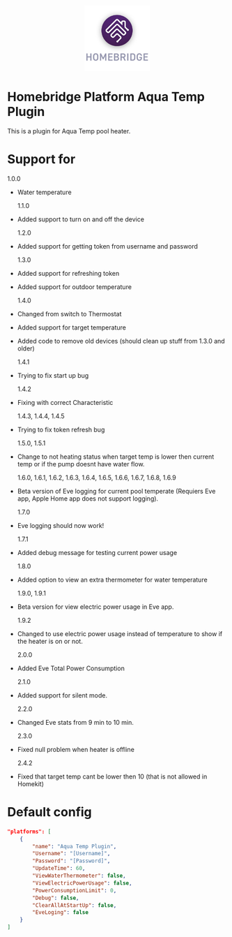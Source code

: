 <p align="center">
<img alt="Home Bridge logotype" src="https://github.com/homebridge/branding/raw/master/logos/homebridge-wordmark-logo-vertical.png" width="150">
</p>

# Homebridge Platform Aqua Temp Plugin

This is a plugin for Aqua Temp pool heater.

# Support for

1.0.0

- Water temperature

  1.1.0

- Added support to turn on and off the device

  1.2.0

- Added support for getting token from username and password

  1.3.0

- Added support for refreshing token
- Added support for outdoor temperature

  1.4.0

- Changed from switch to Thermostat
- Added support for target temperature
- Added code to remove old devices (should clean up stuff from 1.3.0 and older)

  1.4.1

- Trying to fix start up bug

  1.4.2

- Fixing with correct Characteristic

  1.4.3, 1.4.4, 1.4.5

- Trying to fix token refresh bug

  1.5.0, 1.5.1

- Change to not heating status when target temp is lower then current temp or if the pump doesnt have water flow.

  1.6.0, 1.6.1, 1.6.2, 1.6.3, 1.6.4, 1.6.5, 1.6.6, 1.6.7, 1.6.8, 1.6.9

- Beta version of Eve logging for current pool temperate (Requiers Eve app, Apple Home app does not support logging).

  1.7.0

- Eve logging should now work!

  1.7.1

- Added debug message for testing current power usage

  1.8.0

- Added option to view an extra thermometer for water temperature

  1.9.0, 1.9.1

- Beta version for view electric power usage in Eve app.

  1.9.2

- Changed to use electric power usage instead of temperature to show if the heater is on or not.

  2.0.0

- Added Eve Total Power Consumption

  2.1.0

- Added support for silent mode.

  2.2.0

- Changed Eve stats from 9 min to 10 min.

  2.3.0

- Fixed null problem when heater is offline

  2.4.2

- Fixed that target temp cant be lower then 10 (that is not allowed in Homekit)

# Default config

```json
"platforms": [
    {
        "name": "Aqua Temp Plugin",
        "Username": "[Username]",
        "Password": "[Password]",
        "UpdateTime": 60,
        "ViewWaterThermometer": false,
        "ViewElectricPowerUsage": false,
        "PowerConsumptionLimit": 0,
        "Debug": false,
        "ClearAllAtStartUp": false,
        "EveLoging": false
    }
]
```
